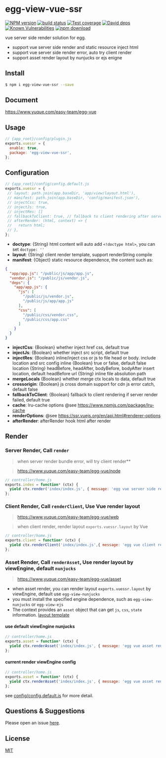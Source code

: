 # egg-view-vue-ssr

[![NPM version][npm-image]][npm-url]
[![build status][travis-image]][travis-url]
[![Test coverage][codecov-image]][codecov-url]
[![David deps][david-image]][david-url]
[![Known Vulnerabilities][snyk-image]][snyk-url]
[![npm download][download-image]][download-url]

[npm-image]: https://img.shields.io/npm/v/egg-view-vue-ssr.svg?style=flat-square
[npm-url]: https://npmjs.org/package/egg-view-vue-ssr
[travis-image]: https://img.shields.io/travis/hubcarl/egg-view-vue-ssr.svg?style=flat-square
[travis-url]: https://travis-ci.org/hubcarl/egg-view-vue-ssr
[codecov-image]: https://img.shields.io/codecov/c/github/hubcarl/egg-view-vue-ssr.svg?style=flat-square
[codecov-url]: https://codecov.io/github/hubcarl/egg-view-vue-ssr?branch=master
[david-image]: https://img.shields.io/david/hubcarl/egg-view-vue-ssr.svg?style=flat-square
[david-url]: https://david-dm.org/hubcarl/egg-view-vue-ssr
[snyk-image]: https://snyk.io/test/npm/egg-view-vue-ssr/badge.svg?style=flat-square
[snyk-url]: https://snyk.io/test/npm/egg-view-vue-ssr
[download-image]: https://img.shields.io/npm/dm/egg-view-vue-ssr.svg?style=flat-square
[download-url]: https://npmjs.org/package/egg-view-vue-ssr

vue server side render solution for egg.

- support vue server side render and static resource inject html
- support vue server side render error, auto try client render
- support asset render layout by nunjucks or ejs enigne 

## Install

```bash
$ npm i egg-view-vue-ssr --save
```

## Document

https://www.yuque.com/easy-team/egg-vue

## Usage

```js
// {app_root}/config/plugin.js
exports.vuessr = {
  enable: true,
  package: 'egg-view-vue-ssr',
};
```

## Configuration

```js
// {app_root}/config/config.default.js
exports.vuessr = {
 // layout: path.join(app.baseDir, 'app/view/layout.html'),
 // manifest: path.join(app.baseDir, 'config/manifest.json'),
 // injectCss: true,
 // injectJs: true,
 // injectRes: []
 // fallbackToClient: true, // fallback to client rendering after server rendering failed
 // afterRender: (html, context) => {
 //   return html;
 // },
};
```
- **doctype**: {String} html content will auto add `<!doctype html>`, you can set `doctype: ''` 
- **layout**: {String} client render template, support renderString compile
- **manifest**: {Object} static resource dependence, the content such as:

```json
{
  "app/app.js": "/public/js/app/app.js",
  "vendor.js": "/public/js/vendor.js",
  "deps": {
    "app/app.js": {
      "js": [
        "/public/js/vendor.js",
        "/public/js/app/app.js"
      ],
      "css": [
        "/public/css/vendor.css",
        "/public/css/app.css"
      ]
    }
  }
}
```
- **injectCss**: {Boolean} whether inject href css, default true
- **injectJs**: {Boolean} whether inject src script, default true
- **injectRes**: {Boolean} inline/inject css or js to file head or body. include location and src config
  inline {Boolean} true or false, default false
  location {String} headBefore, headAfter, bodyBefore, bodyAfter  insert location, default headBefore
  url {String} inline file absolution path
- **mergeLocals** {Boolean} whether merge ctx locals to data, default true
- **crossorigin**: {Boolean} js cross domain support for cdn js error catch, default false
- **fallbackToClient**: {Boolean} fallback to client rendering if server render failed, default true
- **cache**: lru-cache options @see https://www.npmjs.com/package/lru-cache
- **renderOptions**: @see https://ssr.vuejs.org/en/api.html#renderer-options
- **afterRender**:  afterRender hook html after render

## Render

### Server Render, Call `render`

> when server render bundle error, will try client render**

> https://www.yuque.com/easy-team/egg-vue/node

```js
// controller/home.js
exports.index = function* (ctx) {
  yield ctx.render('index/index.js', { message: 'egg vue server side render'});
};
```

### Client Render, Call `renderClient`, Use Vue render layout

> https://www.yuque.com/easy-team/egg-vue/web

> when client render, render layout `exports.vuessr.layout` by Vue

```js
// controller/home.js
exports.client = function* (ctx) {
  yield ctx.renderClient('index/index.js',{ message: 'egg vue client render'});
};
```

### Asset Render, Call `renderAsset`, Use render layout by viewEngine, default `nunjucks`

> https://www.yuque.com/easy-team/egg-vue/asset

- when asset render, you can render layout `exports.vuessr.layout` by viewEngine, default use `egg-view-nunjucks`
- you must install the specified engine dependence, such as `egg-view-nunjucks` or `egg-view-ejs`
- The context provides an `asset` object that can get `js`, `css`, `state` information. [layout template](https://www.yuque.com/easy-team/egg-vue/asset)

#### use default viewEngine nunjucks

```js
// controller/home.js
exports.asset = function* (ctx) {
  yield ctx.renderAsset('index/index.js', { message: 'egg vue asset render'});
};
```

#### current render viewEngine config

```js
// controller/home.js
exports.asset = function* (ctx) {
  yield ctx.renderAsset('index/index.js', { message: 'egg vue asset render'}, { viewEngine: 'ejs' });
};
```

see [config/config.default.js](config/config.default.js) for more detail.

## Questions & Suggestions

Please open an issue [here](https://github.com/hubcarl/egg-view-vue-ssr/issues).

## License

[MIT](LICENSE)


